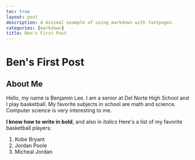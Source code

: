```yaml
---
toc: true
layout: post
description: A minimal example of using markdown with fastpages.
categories: [markdown]
title: Ben's First Post
---
```

# Ben's First Post

## About Me

Hello, my name is Benjamin Lee. I am a senior at Del Norte High School and I play basketball. My favorite subjects in school are math and science. Computer science is very interesting to me.

**I know how to write in bold**, and also in *italics*
Here's a list of my favorite basketball players:
1. Kobe Bryant
2. Jordan Poole
3. Micheal Jordan
